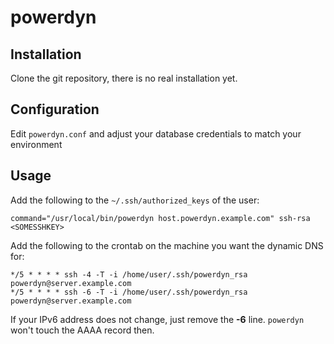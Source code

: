 powerdyn
========

Installation
------------
Clone the git repository, there is no real installation yet.

Configuration
-------------
Edit `powerdyn.conf` and adjust your database credentials to match your environment

Usage
-----
Add the following to the `~/.ssh/authorized_keys` of the user:

    command="/usr/local/bin/powerdyn host.powerdyn.example.com" ssh-rsa <SOMESSHKEY>


Add the following to the crontab on the machine you want the dynamic DNS for:

    */5 * * * * ssh -4 -T -i /home/user/.ssh/powerdyn_rsa powerdyn@server.example.com
    */5 * * * * ssh -6 -T -i /home/user/.ssh/powerdyn_rsa powerdyn@server.example.com

If your IPv6 address does not change, just remove the **-6** line. `powerdyn` won't touch the AAAA record then.
